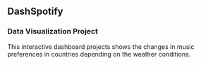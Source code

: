 ## DashSpotify
### Data Visualization Project

This interactive dashboard projects shows the changes in music preferences in countries depending on the weather conditions.  
